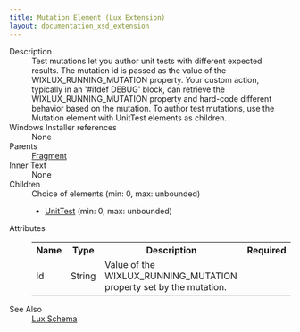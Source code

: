 ```yaml
---
title: Mutation Element (Lux Extension)
layout: documentation_xsd_extension
---
```

<dl>
  <dt>Description</dt>
  <dd>               Test mutations let you author unit tests with different expected results. The mutation                id is passed as the value of the WIXLUX_RUNNING_MUTATION property. Your custom action,                typically in an '#ifdef DEBUG' block, can retrieve the WIXLUX_RUNNING_MUTATION property                and hard-code different behavior based on the mutation. To author test mutations, use                the Mutation element with UnitTest elements as children.                         </dd>
  <dt>Windows Installer references</dt>
  <dd>None</dd>
  <dt>Parents</dt>
  <dd>
    <a href="../fragment/">Fragment</a>
  </dd>
  <dt>Inner Text</dt>
  <dd>None</dd>
  <dt>Children</dt>
  <dd>Choice of elements (min: 0, max: unbounded)<ul><li><a href="../lux/unittest" class="extension">UnitTest</a> (min: 0, max: unbounded)</li></ul></dd>
  <dt>Attributes</dt>
  <dd>
    <table cellspacing="0" cellpadding="0" class="schema">
      <tr>
        <th width="15%">Name</th>
        <th width="15%">Type</th>
        <th width="65%">Description</th>
        <th width="15%">Required</th>
      </tr>
      <tr>
        <td>Id</td>
        <td>String</td>
        <td>                         Value of the WIXLUX_RUNNING_MUTATION property set by the mutation.                     </td>
        <td>&nbsp;</td>
      </tr>
    </table>
  </dd>
  <dt>See Also</dt>
  <dd>
    <a href="../lux">Lux Schema</a>
  </dd>
</dl>
